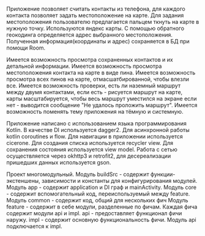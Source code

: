 Приложение позволяет считать контакты из телефона, для каждого контакта позволяет задать местоположение на карте.
Для задания местоположения пользователю предлагается пальцем ткнуть на карте в нужную точку.
Используются яндекс карты. С помощью обратного геокодинга определяется адрес выбранного местоположения.
Полученная информация(координаты и адрес) сохраняется в БД при помощи Room.

Имеется возможность просмотра сохраненных контактов и их детальной информации.
Имеется возможность просмотра местоположения контакта на карте в виде пина.
Имеется возможность просмотра всех пинов на карте, отмасшатбированной, чтобы влезли все.
Имеется возможность проверки, есть ли наземный маршрут между двумя контактами,
если есть - рисуется маршрут на карте, карты масштабируется, чтобы весь маршрут уместился на экране
если нет - выводится сообщение "Не удалось проложить маршрут".
Имеется возможность поменять тему приложения на тёмную и системную.

Приложение написано с использованием языка программирования Kotlin. В качестве DI используется dagger2.
Для асинхронной работы kotlin coroutines и flow. Для навигации в приложении используется cicerone.
Для создания списка используется recycler view. Для сохранения состояния используется view model.
Работа с сетью осуществляется через okhttp3 и retrofit2, для десереализации пришедших данных используется gson.

Проект многомодульный.
Модуль buildSrc - содержит функции-экстеншены, зависимости и константы для конфигурирования модулей.
Модуль app - содержит application и DI граф и mainActivity.
Модуль core - содержит вспомогательный код, переиспользуемый между feature.
Модуль common - содержит код, общий для нескольких фич
Модуль feature - содержит в себе модули, разделенные по фичам. Каждая фича содержит модули api и impl. 
api - предоставляет функционал фичи наружу.
impl - содержит основную функциональность фичи.
Модуль api подключается к impl.


